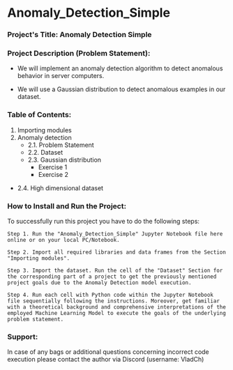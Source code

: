 # Anomaly_Detection_Simple

### Project's Title: Anomaly Detection Simple


### Project Description (Problem Statement): 
- We will implement an anomaly detection algorithm to detect anomalous behavior in server computers.

- We will use a Gaussian distribution to detect anomalous examples in our dataset.


### Table of Contents:
1. Importing modules
2. Anomaly detection
   * 2.1. Problem Statement
   * 2.2. Dataset
   * 2.3. Gaussian distribution
      * Exercise 1
      * Exercise 2
  * 2.4. High dimensional dataset


### How to Install and Run the Project:

To successfully run this project you have to do the following steps:

	Step 1. Run the "Anomaly_Detection_Simple" Jupyter Notebook file here online or on your local PC/Notebook.

	Step 2. Import all required libraries and data frames from the Section "Importing modules".

	Step 3. Import the dataset. Run the cell of the "Dataset" Section for the corresponding part of a project to get the previously mentioned project goals due to the Anomaly Detection model execution.

	Step 4. Run each cell with Python code within the Jupyter Notebook file sequentially following the instructions. Moreover, get familiar with a theoretical background and comprehensive interpretations of the employed Machine Learning Model to execute the goals of the underlying problem statement.


### Support:

In case of any bags or additional questions concerning incorrect code execution please contact the author via Discord (username: VladCh)

